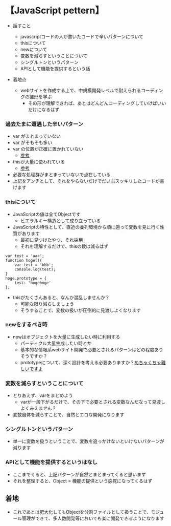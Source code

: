 # 【JavaScript pettern】
* 話すこと
	* javascriptコードの人が書いたコードで辛いパターンについて
	* thisについて
	* newについて
	* 変数を減らすということについて
	* シングルトンというパターン
	* APIとして機能を提供するという話

* 着地点
	* webサイトを作成する上で、中規模開発レベルで耐えられるコーディングの雛形を学ぶ
		* その形が理解できれば、あとはどんどんコーディングしていけばいいだけになるはず


### 過去たまに遭遇した辛いパターン
* var がまとまっていない
* var がそもそも多い
* var の位置が正確に置かれていない
	* [参考](http://analogic.jp/single-var-pattern/#about-single-var-pattern) 
* thisが大量に使われている
	* [参考](https://b.st-hatena.com/js/bookmark_button.js)
* 必要な処理群がまとまっていないで点在している
* 上記をアンチとして、それをやらないだけでだいぶスッキリしたコードが書けます


### thisについて
* JavaScriptの値は全てObjectです
	* ヒエラルキー構造として成り立っている
* JavaScriptの特性として、直近の並列環境から順に遡って変数を見に行く性質があります
	* 最初に見つけたやつ、それ採用
	* それを理解するだけで、thisの数は減るはず
	
```
var test = 'aaa';
function hoge(){
	var test = 'bbb';
	console.log(test);
}
hoge.prototype = {
	test: 'hogehoge'
};
```
	
	
* thisがたくさんあると、なんか混乱しませんか？
	* 可能な限り減らしましょう
	* そうすることで、変数の扱いが圧倒的に見渡しよくなります


### newをするべき時
* newはオブジェクトを大量に生成したい時に利用する
	* パーティクル大量生成したい時とか
	* 基本的な情報系webサイト開発で必要とされるパターンはどの程度ありそうですか？
	* prototypeについて、深く設計を考える必要ありますか？[めちゃくちゃ難しいですよ](http://maeharin.hatenablog.com/entry/20130215/javascript_prototype_chain)


### 変数を減らすということについて
* とりあえず、varをまとめよう
	* varが一段下がるだけで、その下で必要とされる変数なんだなって見渡しよくみえません？
* 変数自体を減らすことで、自然とエコな開発になります

### シングルトンというパターン
* 単一に変数を扱うということで、変数を追っかけないといけないパターンが減ります


### APIとして機能を提供するというはなし
* ここまでくると、上記パターンが自然とまとまってくると思います
* それを整理すると、Object = 機能の提供という感覚になってくるはず


## 着地
* これであとは肥大化してもObjectを分割ファイルとして扱うことで、モジュール管理ができて、多人数開発等においても楽に開発できるようになります






	



















